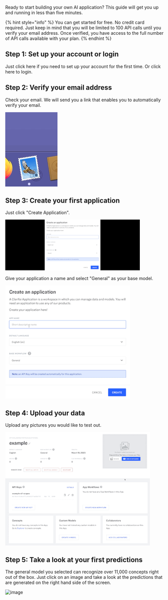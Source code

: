 Ready to start building your own AI application? This guide will get you up and running in less than five minutes.

{% hint style="info" %}
You can get started for free. No credit card required. Just keep in mind that you will be limited to 100 API calls until you verify your email address. Once verified, you have access to the full number of API calls available with your plan.
{% endhint %}

## Step 1: Set up your account or login
Just click here if you need to set up your account for the first time.
Or click here to login. 

## Step 2: Verify your email address
Check your email. We will send you a link that enables you to automatically verify your email. 

![image](/images/verify_emal2.gif)

## Step 3: Create your first application
Just click "Create Application". 

![image](/images/create_application2.gif)

Give your application a name and select "General" as your base model.

![image](/images/create_application_too.gif)

## Step 4: Upload your data
Upload any pictures you would like to test out. 

![image](/images/upload_images.gif)

## Step 5: Take a look at your first predictions
The general model you selected can recognize over 11,000 concepts right out of the box. Just click on an image and take a look at the predictions that are generated on the right hand side of the screen.

![image](/images/predict2.gif)
